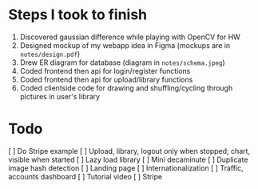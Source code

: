 # Steps I took to finish
1. Discovered gaussian difference while playing with OpenCV for HW
2. Designed mockup of my webapp idea in Figma (mockups are in ```notes/design.pdf```)
3. Drew ER diagram for database (diagram in ```notes/schema.jpeg```)
4. Coded frontend then api for login/register functions
5. Coded frontend then api for upload/library functions
6. Coded clientside code for drawing and shuffling/cycling through pictures in user's library

# Todo
[ ] Do Stripe example
[ ] Upload, library, logout only when stopped; chart, visible when started
[ ] Lazy load library
[ ] Mini decaminute
[ ] Duplicate image hash detection
[ ] Landing page
[ ] Internationalization
[ ] Traffic, accounts dashboard
[ ] Tutorial video
[ ] Stripe